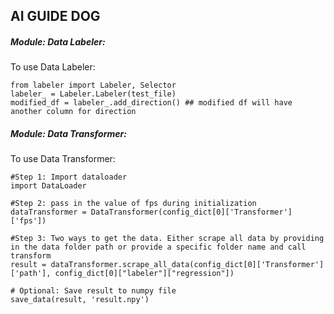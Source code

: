 ## AI GUIDE DOG



##### Module: Data Labeler:
To use Data Labeler: 

```
from labeler import Labeler, Selector
labeler_ = Labeler.Labeler(test_file)
modified_df = labeler_.add_direction() ## modified df will have another column for direction

```

##### Module: Data Transformer:
To use Data Transformer: 

```
#Step 1: Import dataloader
import DataLoader

#Step 2: pass in the value of fps during initialization
dataTransformer = DataTransformer(config_dict[0]['Transformer']['fps'])

#Step 3: Two ways to get the data. Either scrape all data by providing in the data folder path or provide a specific folder name and call transform 
result = dataTransformer.scrape_all_data(config_dict[0]['Transformer']['path'], config_dict[0]["labeler"]["regression"])

# Optional: Save result to numpy file
save_data(result, 'result.npy')
```
